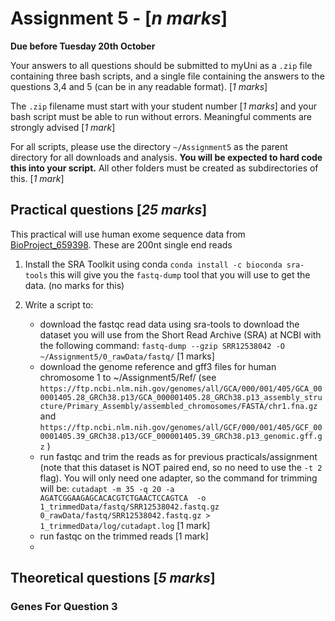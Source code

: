 # Assignment 5 - [*n marks*]

**Due before Tuesday 20th October**

Your answers to all questions should be submitted to myUni as a `.zip` file containing three bash scripts, and a single file containing the answers to the questions 3,4 and 5 (can be in any readable format). [*1 marks*]

The `.zip` filename must start with your student number [*1 marks*] and your bash script must be able to run without errors.
Meaningful comments are strongly advised [*1 mark*]

For all scripts, please use the directory `~/Assignment5` as the parent directory for all downloads and analysis.
**You will be expected to hard code this into your script.**
All other folders must be created as subdirectories of this. [*1 mark*]

## Practical questions [*25 marks*]

This practical will use human exome sequence data from [BioProject_659398]. These are 200nt single end reads

1. Install the SRA Toolkit using conda `conda install -c bioconda sra-tools` this will give you the `fastq-dump` tool that you will use to get the data. (no marks for this)
    
2. Write a script to: 
    + download the fastqc read data using sra-tools to download the dataset you will use from the Short Read Archive (SRA) at NCBI with the following command: `fastq-dump --gzip SRR12538042 -O ~/Assignment5/0_rawData/fastq/` [1 marks]
    + download the genome reference and gff3 files for human chromosome 1 to ~/Assignment5/Ref/ (see `https://ftp.ncbi.nlm.nih.gov/genomes/all/GCA/000/001/405/GCA_000001405.28_GRCh38.p13/GCA_000001405.28_GRCh38.p13_assembly_structure/Primary_Assembly/assembled_chromosomes/FASTA/chr1.fna.gz` and `https://ftp.ncbi.nlm.nih.gov/genomes/all/GCF/000/001/405/GCF_000001405.39_GRCh38.p13/GCF_000001405.39_GRCh38.p13_genomic.gff.gz` )
    + run fastqc and trim the reads as for previous practicals/assignment (note that this dataset is NOT paired end, so no need to use the `-t 2` flag). You will only need one adapter, so the command for trimming will be: `cutadapt -m 35 -q 20 -a AGATCGGAAGAGCACACGTCTGAACTCCAGTCA  -o 1_trimmedData/fastq/SRR12538042.fastq.gz  0_rawData/fastq/SRR12538042.fastq.gz > 1_trimmedData/log/cutadapt.log` [1 mark]
    + run fastqc on the trimmed reads [1 mark]
    + 
## Theoretical questions [*5 marks*]


[BioProject_659398]:https://www.ncbi.nlm.nih.gov//bioproject/659398

### Genes For Question 3